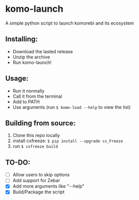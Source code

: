 # komo-launch
A simple python script to launch komorebi and its ecosystem

## Installing:
- Download the lasted release
- Unzip the archive
- Run komo-launch!

## Usage:
- Run it normally
- Call it from the terminal
- Add to PATH
- Use arguments (run `$ komo-load --help` to view the list)

## Building from source:
1. Clone this repo locally
2. install cxfreeze:
`$ pip install --upgrade cx_Freeze`
3. run `$ cxfreeze build`

## TO-DO:
- [ ] Allow users to skip options
- [ ] Add support for Zebar
- [x] Add more arguments like "--help"
- [x] Build/Package the script
